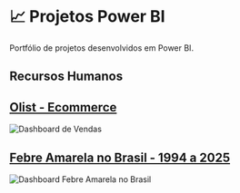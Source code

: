 # 📈 Projetos Power BI
Portfólio de projetos desenvolvidos em Power BI.

## Recursos Humanos

## [Olist - Ecommerce](https://github.com/Scorsato7/olist-ecommerce)
![Dashboard de Vendas](https://imgur.com/ATBelbl.png)

## [Febre Amarela no Brasil - 1994 a 2025](https://github.com/Scorsato7/febre-amarela-br)
![Dashboard Febre Amarela no Brasil](https://imgur.com/e6uIblY.png)
